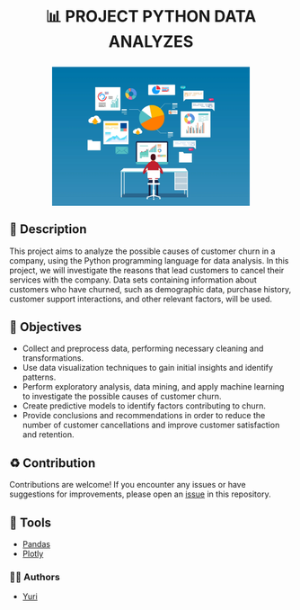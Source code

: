 <h1 align="center">

📊 PROJECT PYTHON DATA ANALYZES 

<img width="70%" align="center" src="./IMAGES/logo.png"/>
</h1>

## 📃 Description

This project aims to analyze the possible causes of customer churn in a company, using the Python programming language for data analysis. In this project, we will investigate the reasons that lead customers to cancel their services with the company. Data sets containing information about customers who have churned, such as demographic data, purchase history, customer support interactions, and other relevant factors, will be used.

## 🎯 Objectives

- Collect and preprocess data, performing necessary cleaning and transformations.
- Use data visualization techniques to gain initial insights and identify patterns.
- Perform exploratory analysis, data mining, and apply machine learning to investigate the possible causes of customer churn.
- Create predictive models to identify factors contributing to churn.
- Provide conclusions and recommendations in order to reduce the number of customer cancellations and improve customer satisfaction and retention.

## ♻ Contribution

Contributions are welcome! If you encounter any issues or have suggestions for improvements, please open an [issue](https://github.com/Yuri-Diego/PythonAnalyzesDATA/issues/new) in this repository.

## 🔨 Tools
- [Pandas](https://pandas.pydata.org)
- [Plotly](https://plotly.com)

### 👨‍💻 Authors

- [Yuri](https://github.com/Yuri-Diego)